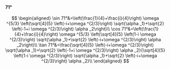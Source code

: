 #### 71°

$$
\begin{aligned}
\sin 71°&=\left(\frac{1}{4}+\frac{i}{4}\right) \omega ^{5/3} \left(\sqrt[4]{5} \left(-i+\omega ^{2/3}\right) \sqrt{\alpha _1}+\sqrt{2} \left(-1+i \omega ^{2/3}\right)
\alpha _2\right)\\
\cos 71°&=\left(\frac{1}{4}+\frac{i}{4}\right) \omega ^{5/3} \left(\sqrt[4]{5} \left(1-i \omega ^{2/3}\right) \sqrt{\alpha _1}+\sqrt{2} \left(-i+\omega ^{2/3}\right)
\alpha _2\right)\\
\tan 71°&=\frac{\sqrt[4]{5} \left(-i+\omega ^{2/3}\right) \sqrt{\alpha _1}+\sqrt{2} \left(-1+i \omega ^{2/3}\right) \alpha _2}{\sqrt[4]{5} \left(1-i \omega ^{2/3}\right)
\sqrt{\alpha _1}+\sqrt{2} \left(-i+\omega ^{2/3}\right) \alpha _2}\\
\end{aligned}
$$

